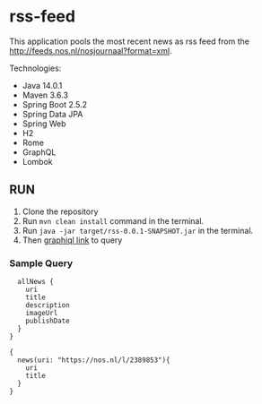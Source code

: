 # rss-feed
This application pools the most recent news as rss feed from the http://feeds.nos.nl/nosjournaal?format=xml.

Technologies:
  * Java 14.0.1
  * Maven 3.6.3
  * Spring Boot 2.5.2
  * Spring Data JPA
  * Spring Web
  * H2
  * Rome
  * GraphQL
  * Lombok

## RUN
 1. Clone the repository
 2. Run `mvn clean install` command in the terminal. 
 3. Run `java -jar target/rss-0.0.1-SNAPSHOT.jar` in the terminal.
 4. Then [graphiql link](http://localhost:8080/graphiql) to query


### Sample Query
```
  allNews {
    uri
    title
    description
    imageUrl
    publishDate
  }
}

{
  news(uri: "https://nos.nl/l/2389853"){
    uri
    title
  }
}

```
